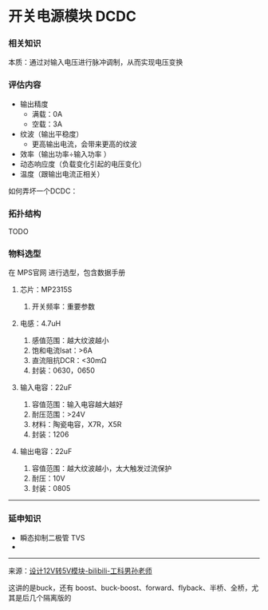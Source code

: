 # 开关电源模块 DCDC

### 相关知识

本质：通过对输入电压进行脉冲调制，从而实现电压变换

### 评估内容

+ 输出精度
  + 满载：0A
  + 空载：3A
+ 纹波（输出平稳度）
  + 更高输出电流，会带来更高的纹波
+ 效率（输出功率$\div$输入功率 ）
+ 动态响应度（负载变化引起的电压变化）
+ 温度（跟输出电流正相关）

如何弄坏一个DCDC：

### 拓扑结构

TODO

### 物料选型

在 MPS官网 进行选型，包含数据手册

1. 芯片：MP2315S
   1. 开关频率：重要参数

2. 电感：4.7uH

   1. 感值范围：越大纹波越小
   2. 饱和电流lsat：>6A
   3. 直流阻抗DCR：<30mΩ
   4. 封装：0630，0650

3. 输入电容：22uF

   1. 容值范围：输入电容越大越好
   2. 耐压范围：>24V
   3. 材料：陶瓷电容，X7R，X5R
   4. 封装：1206

4. 输出电容：22uF
   1. 容值范围：越大纹波越小，太大触发过流保护
   2. 耐压：10V
   3. 封装：0805


---

### 延申知识

+ 瞬态抑制二极管 TVS
+ 

















---

来源：[设计12V转5V模块-bilibili-工科男孙老师](https://www.bilibili.com/video/BV1Mb4y127e9/?spm_id_from=333.788&vd_source=441cc1a302800e0f2a991b10d6ee8072)

这讲的是buck，还有 boost、buck-boost、forward、flyback、半桥、全桥，尤其是后几个隔离版的





